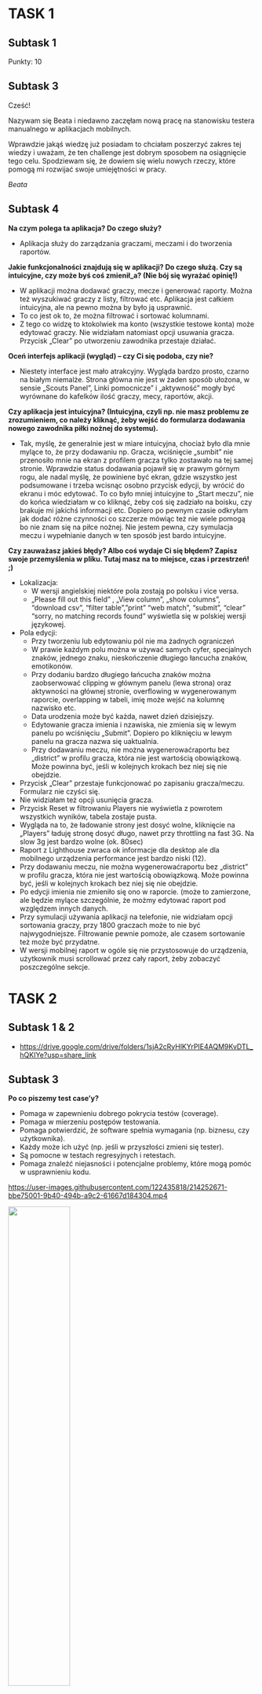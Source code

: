 # TASK 1
## Subtask 1
Punkty: 10
## Subtask 3
Cześć!

Nazywam się Beata i niedawno zaczęłam nową pracę na stanowisku testera manualnego w aplikacjach mobilnych.

Wprawdzie jakąś wiedzę już posiadam to chciałam poszerzyć zakres tej wiedzy i uważam, że ten challenge jest dobrym sposobem na osiągnięcie tego celu.
Spodziewam się, że dowiem się wielu nowych rzeczy, które pomogą mi rozwijać swoje umiejętności w pracy.

*Beata*


## Subtask 4
**Na czym polega ta aplikacja? Do czego służy?**
* Aplikacja służy do zarządzania graczami, meczami i do tworzenia raportów.


**Jakie funkcjonalności znajdują się w aplikacji? Do czego służą. Czy są intuicyjne, czy może byś coś zmienił_a? (Nie bój się wyrażać opinię!)**
* W aplikacji można dodawać graczy, mecze i generować raporty. Można też wyszukiwać graczy z listy, filtrować etc. Aplikacja jest całkiem intuicyjna, ale na pewno można by było ją usprawnić.
* To co jest ok to, że można filtrować i sortować kolumnami. 
* Z tego co widzę to ktokolwiek ma konto (wszystkie testowe konta) może edytować graczy. Nie widziałam natomiast opcji usuwania gracza. Przycisk „Clear” po utworzeniu zawodnika przestaje działać. 


**Oceń interfejs aplikacji (wygląd) – czy Ci się podoba, czy nie?**
* Niestety interface jest mało atrakcyjny. Wygląda bardzo prosto, czarno na białym niemalże. Strona główna nie jest w żaden sposób ułożona, w sensie „Scouts Panel”, Linki pomocnicze” i „aktywność” mogły być wyrównane do kafelków ilość graczy, mecy, raportów, akcji.


**Czy aplikacja jest intuicyjna? (Intuicyjna, czyli np. nie masz problemu ze zrozumieniem, co należy kliknąć, żeby wejść do formularza dodawania nowego zawodnika piłki nożnej do systemu).**
* Tak, myślę, że generalnie jest w miare intuicyjna, chociaż było dla mnie mylące to, że przy dodawaniu np. Gracza, wciśnięcie „sumbit” nie przenosiło mnie na ekran z profilem gracza tylko zostawało na tej samej stronie. Wprawdzie status dodawania pojawił się w prawym górnym rogu, ale nadal myślę, że powiniene być ekran, gdzie wszystko jest podsumowane i trzeba wcisnąc osobno przycisk edycji, by wrócić do ekranu i móc edytować.
To co było mniej intuicyjne to „Start meczu”, nie do końca wiedziałam w co kliknąć, żeby coś się zadziało na boisku, czy brakuje mi jakichś informacji etc. Dopiero po pewnym czasie odkryłam jak dodać różne czynności co szczerze mówiąc też nie wiele pomogą bo nie znam się na piłce nożnej. 
Nie jestem pewna, czy symulacja meczu i wypełnianie danych w ten sposób jest bardo intuicyjne. 


**Czy zauważasz jakieś błędy? Albo coś wydaje Ci się błędem? Zapisz swoje przemyślenia w pliku. Tutaj masz na to miejsce, czas i przestrzeń! ;)**
* Lokalizacja:
  * W wersji angielskiej niektóre pola zostają po polsku i vice versa.
  * „Please fill out this field” , „View column”, „show columns”, “download csv”, “filter table”,”print” “web match”, “submit”, “clear” “sorry, no matching records found” wyświetla się w polskiej wersji językowej.
* Pola edycji:
  * Przy tworzeniu lub edytowaniu pól nie ma żadnych ograniczeń
  * W prawie każdym polu można w używać samych cyfer, specjalnych znaków, jednego znaku, nieskończenie długiego łancucha znaków, emotikonów.  
  * Przy dodaniu bardzo długiego łańcucha znaków można zaobserwować clipping w głównym panelu (lewa strona) oraz aktywności na głównej stronie, overflowing w wygenerowanym raporcie, overlapping w tabeli, imię może wejść na kolumnę nazwisko etc.
  * Data urodzenia może być każda, nawet dzień dzisiejszy.
  * Edytowanie gracza imienia i nzawiska, nie zmienia się w lewym panelu po wciśnięciu „Submit”. Dopiero po kliknięciu w lewym panelu na gracza nazwa się uaktualnia.
  * Przy dodawaniu meczu, nie można wygenerowaćraportu bez „district” w profilu gracza, która nie jest wartością obowiązkową. Może powinna być, jeśli w kolejnych krokach bez niej się nie obejdzie.
* Przycisk „Clear” przestaje funkcjonować po zapisaniu gracza/meczu. Formularz nie czyści się.
* Nie widziałam też opcji usunięcia gracza.
* Przycisk Reset w filtrowaniu Players nie wyświetla z powrotem wszystkich wyników, tabela zostaje pusta.
* Wygląda na to, że ładowanie strony jest dosyć wolne, kliknięcie na „Players” ładuję stronę dosyć długo, nawet przy throttling na fast 3G. Na slow 3g jest bardzo wolne (ok. 80sec) 
* Raport z Lighthouse zwraca ok informacje dla desktop ale dla mobilnego urządzenia performance jest bardzo niski (12).
* Przy dodawaniu meczu, nie można wygenerowaćraportu bez „district” w profilu gracza, która nie jest wartością obowiązkową. Może powinna być, jeśli w kolejnych krokach bez niej się nie obejdzie.
* Po edycji imienia nie zmieniło się ono w raporcie. (może to zamierzone, ale będzie mylące szczególnie, że możmy edytować raport pod względzem innych danych.
* Przy symulacji używania aplikacji na telefonie, nie widziałam opcji sortowania graczy, przy 1800 graczach może to nie być najwygodniejsze. Filtrowanie pewnie pomoże, ale czasem sortowanie też może być przydatne.
* W wersji mobilnej raport w ogóle się nie przystosowuje do urządzenia, użytkownik musi scrollować przez cały raport, żeby zobaczyć poszczególne sekcje.



# TASK 2


## Subtask 1 & 2
* https://drive.google.com/drive/folders/1sjA2cRyHlKYrPIE4AQM9KvDTL_hQKIYe?usp=share_link


## Subtask 3
**Po co piszemy test case’y?**
* Pomaga w zapewnieniu dobrego pokrycia testów (coverage).
* Pomaga w mierzeniu postępów testowania.
* Pomaga potwierdzić, że software spełnia wymagania (np. biznesu, czy użytkownika).
* Każdy może ich użyć (np. jeśli w przyszłości zmieni się tester).
* Są pomocne w testach regresyjnych i retestach.
* Pomaga znaleźć niejasności i potencjalne problemy, które mogą pomóc w usprawnieniu kodu.


https://user-images.githubusercontent.com/122435818/214252671-bbe75001-9b40-494b-a9c2-61667d184304.mp4


[<img src="https://images.template.net/wp-content/uploads/2016/04/27133811/Youtube-Thumbnail1.jpg" width="50%">](https://youtu.be/OO3FANjwKHY "A komu to potrzebne?")



# TASK 3
https://drive.google.com/drive/folders/1WwsZ9x_z9TrZRcxVIKABR9hDqLPPrOdr?usp=share_link


# TASK 4
## Subtask 1 & 2
https://drive.google.com/drive/folders/1XBilWNgHLWhiAj9lDJyn97cPkUikKxyV?usp=share_link

## Subtask 3

**Do czego służy ta aplikacja? Jaki jest cel tej aplikacji?**
* Aplikacja służy do wyszukiwania ofert, kupowania i sprzedawania rzeczy, usług, etc. Aplikacja ma na celu ułatwienie korzystania z portalu olx.pl na telefonach komórkowych.


**Kto ma być użytkownikiem końcowym aplikacji?**
* Użytkownicy portalu olx.pl, wszyscu, którzy chcą coś sprzedać, kupić, a nawet znaleźć ofertę pracy.


**Czy według Ciebie aplikacja jest user friendly? (Przyjazna dla użytkownika- np. wchodzisz do aplikacji i szybko łapiesz do czego służą przyciski. Poczytaj na ten temat w internecie- co to znaczy, że aplikacja jest przyjazna dla użytkownika)**
* Na pewno dałoby się udoskonalić te aplikację, ale wydaję mi się, że jest w miare przyjazna użytkownikowi. Przynajmniej na pierwszy rzut oka. Nawigacja jest intuicyjna, łatwo się zorientować w ofertach i kategoriach, jak obserwować. Interfejs jest prosty. Na pozwolenie, aplikacja może wysyłać notyfikacje.


**Jak byś usprawnił aplikację? Co byś w niej poprawił. Czy masz jakiś pomysł na dodatkową funkcjonalność? (Żeby nie było: nie jest to aplikacja przy której pracuję, takie pytania pojawiają się na rozmowach rekrutacyjnych dlatego dobrze jest to przećwiczyć :D )**
* ODP


**Jakie dostrzegasz różnice pomiędzy testowaniem aplikacji internetowej, a natywnej?**
* ODP
